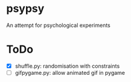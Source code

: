 # psypsy
An attempt for psychological experiments

# ToDo
- [X] shuffle.py: randomisation with constraints
- [ ] gifpygame.py: allow animated gif in pygame
